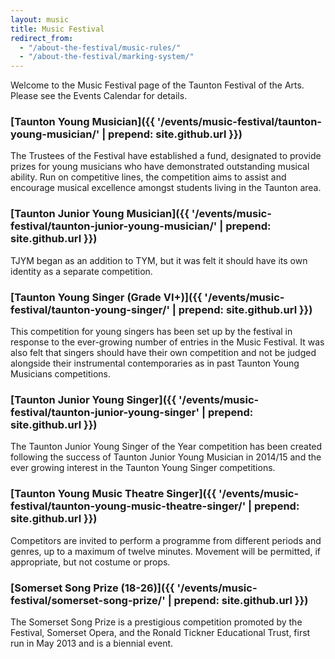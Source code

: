 ```yaml
---
layout: music
title: Music Festival
redirect_from:
  - "/about-the-festival/music-rules/"
  - "/about-the-festival/marking-system/"
---
```


Welcome to the Music Festival page of the Taunton Festival of the Arts. Please see the Events Calendar for details.

### [Taunton Young Musician]({{ '/events/music-festival/taunton-young-musician/' | prepend: site.github.url }})

The Trustees of the Festival have established a fund, designated to provide prizes for young musicians who have demonstrated outstanding musical ability. Run on competitive lines, the competition aims to assist and encourage musical excellence amongst students living in the Taunton area.

### [Taunton Junior Young Musician]({{ '/events/music-festival/taunton-junior-young-musician/' | prepend: site.github.url }})

TJYM began as an addition to TYM, but it was felt it should have its own identity as a separate competition. 

### [Taunton Young Singer (Grade VI+)]({{ '/events/music-festival/taunton-young-singer/' | prepend: site.github.url }})

This competition for young singers has been set up by the festival in response to the ever-growing number of entries in the Music Festival. It was also felt that singers should have their own competition and not be judged alongside their instrumental contemporaries as in past Taunton Young Musicians competitions.

### [Taunton Junior Young Singer]({{ '/events/music-festival/taunton-junior-young-singer' | prepend: site.github.url }})

The Taunton Junior Young Singer of the Year competition has been created following the success of Taunton Junior Young Musician in 2014/15 and the ever growing interest in the Taunton Young Singer competitions.

### [Taunton Young Music Theatre Singer]({{ '/events/music-festival/taunton-young-music-theatre-singer/' | prepend: site.github.url }})

Competitors are invited to perform a programme from different periods and genres, up to a maximum of twelve minutes. Movement will be permitted, if appropriate, but not costume or props. 

### [Somerset Song Prize (18-26)]({{ '/events/music-festival/somerset-song-prize/' | prepend: site.github.url }})

The Somerset Song Prize is a prestigious competition promoted by the Festival, Somerset Opera, and the Ronald Tickner Educational Trust, first run in May 2013 and is a biennial event.